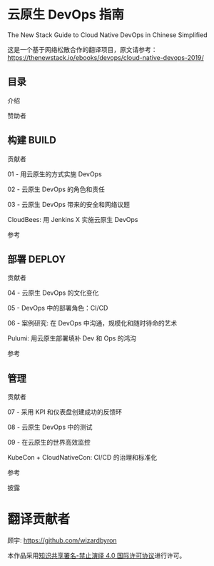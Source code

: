 # 云原生 DevOps 指南
The New Stack Guide to Cloud Native DevOps in Chinese Simplified

这是一个基于网络松散合作的翻译项目，原文请参考：https://thenewstack.io/ebooks/devops/cloud-native-devops-2019/



## 目录

介绍

赞助者

## 构建 BUILD

贡献者

01 - 用云原生的方式实施 DevOps

02 - 云原生 DevOps 的角色和责任

03 - 云原生 DevOps 带来的安全和网络议题

CloudBees: 用 Jenkins X 实施云原生 DevOps 

参考 

## 部署 DEPLOY

贡献者

04 - 云原生 DevOps 的文化变化

05 - DevOps 中的部署角色：CI/CD

06 - 案例研究: 在 DevOps 中沟通，规模化和随时待命的艺术

Pulumi: 用云原生部署填补 Dev 和 Ops 的鸿沟

参考 

## 管理

贡献者

07 - 采用 KPI 和仪表盘创建成功的反馈环

08 - 云原生 DevOps 中的测试

09 - 在云原生的世界高效监控

KubeCon + CloudNativeCon: CI/CD 的治理和标准化

参考

披露 

# 翻译贡献者

顾宇: https://github.com/wizardbyron



本作品采用<a rel="license" href="http://creativecommons.org/licenses/by-nd/4.0/">知识共享署名-禁止演绎 4.0 国际许可协议</a>进行许可。
